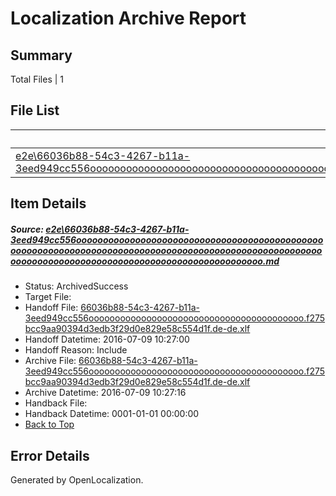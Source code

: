 # <a name='report-top'></a> Localization Archive Report

## Summary
 Total Files | 1

## File List
 Source File | Status | Details 
 ----------- | ------ | ------- 
 [e2e\66036b88-54c3-4267-b11a-3eed949cc556ooooooooooooooooooooooooooooooooooooooooooooooooooooooooooooooooooooooooooooooooooooooooooooooooooooooooooooooooooooooooooooooooooooooooooooooooooooooo.md](https://github.com/OpenLocalizationTestOrg/oltest/blob/6426e231c3eb3a01009a3bf92d0c17bff90a618c/e2e/66036b88-54c3-4267-b11a-3eed949cc556ooooooooooooooooooooooooooooooooooooooooooooooooooooooooooooooooooooooooooooooooooooooooooooooooooooooooooooooooooooooooooooooooooooooooooooooooooooooo.md) | ArchivedSuccess | [Details](#893dd19d1f72d7c25889e50f91c54698d93fd5c11)

## Item Details
##### <a name='893dd19d1f72d7c25889e50f91c54698d93fd5c11'></a> Source: [e2e\66036b88-54c3-4267-b11a-3eed949cc556ooooooooooooooooooooooooooooooooooooooooooooooooooooooooooooooooooooooooooooooooooooooooooooooooooooooooooooooooooooooooooooooooooooooooooooooooooooooo.md](https://github.com/OpenLocalizationTestOrg/oltest/blob/6426e231c3eb3a01009a3bf92d0c17bff90a618c/e2e/66036b88-54c3-4267-b11a-3eed949cc556ooooooooooooooooooooooooooooooooooooooooooooooooooooooooooooooooooooooooooooooooooooooooooooooooooooooooooooooooooooooooooooooooooooooooooooooooooooooo.md)
* Status: ArchivedSuccess
* Target File: 
* Handoff File: [66036b88-54c3-4267-b11a-3eed949cc556ooooooooooooooooooooooooooooooooooooooooo.f275bcc9aa90394d3edb3f29d0e829e58c554d1f.de-de.xlf](https://github.com/OpenLocalizationTestOrg/olhandoff-e2e/blob/593242ed038c80c5cd2b40300c759f7f388e602f/ol-handoff/OpenLocalizationTestOrg/oltest-dede-fly/ci/ht/66036b88-54c3-4267-b11a-3eed949cc556ooooooooooooooooooooooooooooooooooooooooo.f275bcc9aa90394d3edb3f29d0e829e58c554d1f.de-de.xlf)
* Handoff Datetime: 2016-07-09 10:27:00
* Handoff Reason: Include
* Archive File: [66036b88-54c3-4267-b11a-3eed949cc556ooooooooooooooooooooooooooooooooooooooooo.f275bcc9aa90394d3edb3f29d0e829e58c554d1f.de-de.xlf](https://github.com/OpenLocalizationTestOrg/olhandoff-e2e/blob/2f5c84f8b6cdd853a6a23ec7ce6c0c0e906bc189/ol-archive/OpenLocalizationTestOrg/oltest-dede-fly/ci/ht/66036b88-54c3-4267-b11a-3eed949cc556ooooooooooooooooooooooooooooooooooooooooo.f275bcc9aa90394d3edb3f29d0e829e58c554d1f.de-de.xlf)
* Archive Datetime: 2016-07-09 10:27:16
* Handback File: 
* Handback Datetime: 0001-01-01 00:00:00
* [Back to Top](#report-top)


## Error Details

Generated by OpenLocalization.
